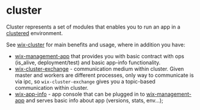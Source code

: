 # cluster

Cluster represents a set of modules that enables you to run an app in a [clustered](https://nodejs.org/api/cluster.html) environment.

See [wix-cluster](wix-cluster) for main benefits and usage, where in addition you have:
  - [wix-management-app](wix-management-app) that provides you with basic contract with ops (is_alive, deployment/test) and basic app-info functionality.
  - [wix-cluster-exchange](wix-cluster-exchange) - communication medium within cluster. Given master and workers are different processes, only way to communicate is via ipc, so `wix-cluster-exchange` gives you a topic-based communication within cluster.
  - [wix-app-info](wix-app-info) - app console that can be plugged in to [wix-management-app](wix-management-app) and serves basic info about app (versions, stats, env...);